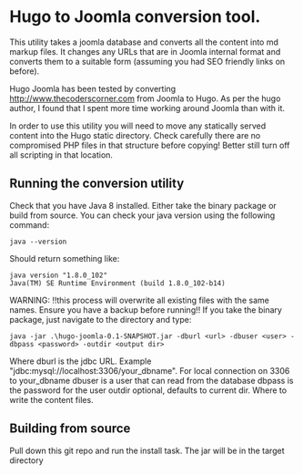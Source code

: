 # Hugo to Joomla conversion tool.

This utility takes a joomla database and converts all the content into md markup files. It changes any URLs that are
in Joomla internal format and converts them to a suitable form (assuming you had SEO friendly links on before).

Hugo Joomla has been tested by converting http://www.thecoderscorner.com from Joomla to Hugo. As per the hugo
author, I found that I spent more time working around Joomla than with it.

In order to use this utility you will need to move any statically served content into the Hugo static directory.
Check carefully there are no compromised PHP files in that structure before copying! Better still turn off all
scripting in that location.

## Running the conversion utility

Check that you have Java 8 installed. Either take the binary package or build from source. You can check your
java version using the following command:

    java --version

Should return something like:

    java version "1.8.0_102"
    Java(TM) SE Runtime Environment (build 1.8.0_102-b14)

WARNING: !!this process will overwrite all existing files with the same names. Ensure you have a backup before running!!
If you take the binary package, just navigate to the directory and type:

    java -jar .\hugo-joomla-0.1-SNAPSHOT.jar -dburl <url> -dbuser <user> -dbpass <password> -outdir <output dir>

Where
 dburl is the jdbc URL. Example "jdbc:mysql://localhost:3306/your_dbname". For local connection on 3306 to your_dbname
 dbuser is a user that can read from the database
 dbpass is the password for the user
 outdir optional, defaults to current dir. Where to write the content files.

## Building from source

Pull down this git repo and run the install task. The jar will be in the target directory